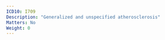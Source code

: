 ```yaml
---
ICD10: I709
Description: "Generalized and unspecified atherosclerosis"
Matters: No
Weight: 0
---
```


